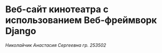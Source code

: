 # Веб-сайт кинотеатра с использованием Веб-фреймворк Django
_Николайчик Анастасия Сергеевна гр. 253502_
